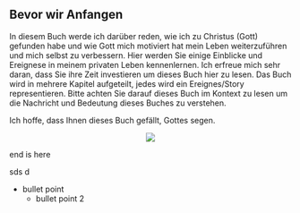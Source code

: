 ## Bevor wir Anfangen

In diesem Buch werde ich darüber reden, wie ich zu Christus (Gott) gefunden habe
und wie Gott mich motiviert hat mein Leben weiterzuführen und mich selbst zu verbessern.
Hier werden Sie einige Einblicke und Ereignese in meinem privaten Leben kennenlernen.
Ich erfreue mich sehr daran, dass Sie ihre Zeit investieren um dieses Buch hier zu lesen.
Das Buch wird in mehrere Kapitel aufgeteilt, jedes wird ein Ereignes/Story representieren.
Bitte achten Sie darauf dieses Buch im Kontext zu lesen um die Nachricht und Bedeutung dieses Buches zu verstehen.

Ich hoffe, dass Ihnen dieses Buch gefällt, Gottes segen.



<div style="text-align: center;">
  <img src="http://127.0.0.1:8080/assets/faith_book/mary.png"></img>
</div>

end is here


sds
d


- bullet point
  - bullet point 2

